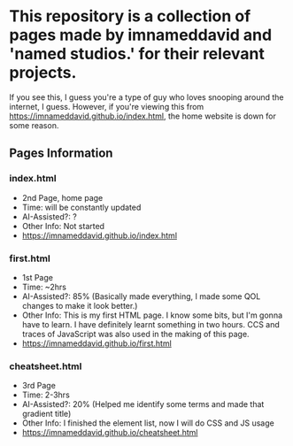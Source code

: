 # This repository is a collection of pages made by imnameddavid and 'named studios.' for their relevant projects.
  
  If you see this, I guess you're a type of guy who loves snooping around the internet, I guess.
  However, if you're viewing this from https://imnameddavid.github.io/index.html, the home website is down for some reason.

## Pages Information

### index.html
- 2nd Page, home page
- Time: will be constantly updated
- AI-Assisted?: ?
- Other Info: Not started
- https://imnameddavid.github.io/index.html

### first.html 
- 1st Page
- Time: ~2hrs
- AI-Assisted?: 85% (Basically made everything, I made some QOL changes to make it look better.)
- Other Info: This is my first HTML page. I know some bits, but I'm gonna have to learn. I have definitely learnt something in two hours. CCS and traces of JavaScript was also used in the making of this page.
- https://imnameddavid.github.io/first.html

### cheatsheet.html 
- 3rd Page
- Time: 2-3hrs
- AI-Assisted?: 20% (Helped me identify some terms and made that gradient title)
- Other Info: I finished the element list, now I will do CSS and JS usage
- https://imnameddavid.github.io/cheatsheet.html
